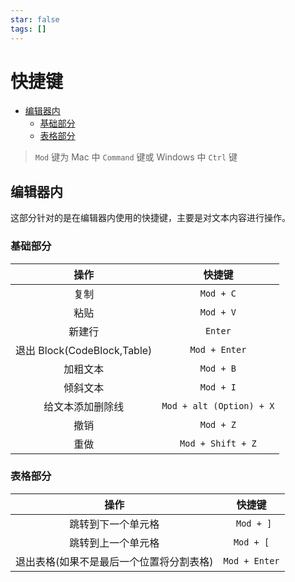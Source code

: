 ```yaml
---
star: false
tags: []
---
```


# 快捷键

- [编辑器内](#编辑器内)
  - [基础部分](#基础部分)
  - [表格部分](#表格部分)

> `Mod` 键为 Mac 中 `Command` 键或 Windows 中 `Ctrl` 键

## 编辑器内

这部分针对的是在编辑器内使用的快捷键，主要是对文本内容进行操作。

### 基础部分

|            操作             |          快捷键          |
| :-------------------------: | :----------------------: |
|            复制             |        `Mod + C`         |
|            粘贴             |        `Mod + V`         |
|           新建行            |         `Enter`          |
| 退出 Block(CodeBlock,Table) |      `Mod + Enter`       |
|          加粗文本           |        `Mod + B`         |
|          倾斜文本           |        `Mod + I`         |
|      给文本添加删除线       | `Mod + alt (Option) + X` |
|            撤销             |        `Mod + Z`         |
|            重做             |    `Mod + Shift + Z`     |

### 表格部分

|                   操作                   |    快捷键     |
| :--------------------------------------: | :-----------: |
|            跳转到下一个单元格            |  ` Mod + ]`   |
|            跳转到上一个单元格            |   `Mod + [`   |
| 退出表格(如果不是最后一个位置将分割表格) | `Mod + Enter` |
